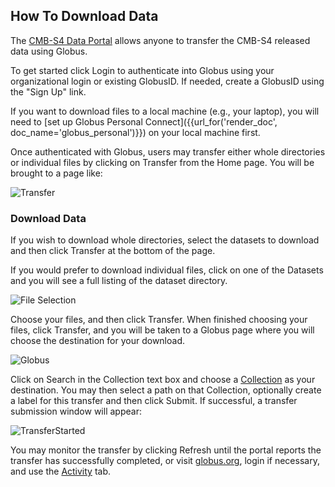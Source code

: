 ## How To Download Data

The [CMB-S4 Data Portal](https://cmbs4-portal.nersc.gov/) allows anyone to transfer the CMB-S4 released data using Globus.

To get started click Login to authenticate into Globus using your organizational login or existing GlobusID. If needed, create a GlobusID using the "Sign Up" link.

If you want to download files to a local machine (e.g., your laptop), you will need to [set up Globus Personal Connect]({{url_for('render_doc', doc_name='globus_personal')}}) on your local machine first.

Once authenticated with Globus, users may transfer either whole directories or individual files by clicking on Transfer from the Home page.  You will be brought to a page like:

![Transfer](/static/img/transfer.png)

### Download Data

If you wish to download whole directories, select the datasets to download and then click Transfer at the bottom of the page.

If you would prefer to download individual files, click on one of the Datasets and you will see a full listing of the dataset directory.

![File Selection](/static/img/fileselect.png)

Choose your files, and then click Transfer. When finished choosing your files, click Transfer, and you will be taken to a Globus page where you will choose the destination for your download.

![Globus](/static/img/globus.png)

Click on Search in the Collection text box and choose a [Collection](https://docs.globus.org/how-to/get-started/#access_a_collection) as your destination.  You may then select a path on that Collection, optionally create a label for this transfer and then click Submit.  If successful, a transfer submission window will appear:

![TransferStarted](/static/img/success.png)

You may monitor the transfer by clicking Refresh until the portal reports the transfer has successfully completed, or visit [globus.org](https://www.globus.org), login if necessary, and use the [Activity](https://docs.globus.org/how-to/get-started/#confirm_transfer_completion) tab.

